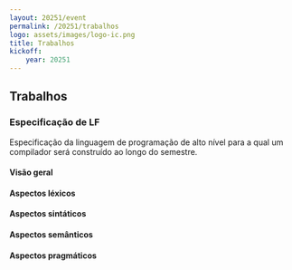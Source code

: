 ```yaml
---
layout: 20251/event
permalink: /20251/trabalhos
logo: assets/images/logo-ic.png
title: Trabalhos
kickoff:
    year: 20251
---
```


## Trabalhos

### Especificação de LF

Especificação da linguagem de programação de alto nível para a qual um compilador será construído ao longo do semestre.

#### Visão geral

#### Aspectos léxicos

#### Aspectos sintáticos

#### Aspectos semânticos

#### Aspectos pragmáticos


